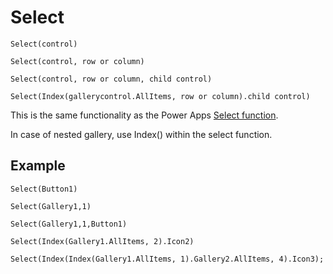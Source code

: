 # Select

`Select(control)`

`Select(control, row or column)`

`Select(control, row or column, child control)`

`Select(Index(gallerycontrol.AllItems, row or column).child control)`

This is the same functionality as the Power Apps [Select function](https://docs.microsoft.com/en-us/power-apps/maker/canvas-apps/functions/function-select).

In case of nested gallery, use Index() within the select function. 
## Example
`Select(Button1)`

`Select(Gallery1,1)`

`Select(Gallery1,1,Button1)`

`Select(Index(Gallery1.AllItems, 2).Icon2)`

`Select(Index(Index(Gallery1.AllItems, 1).Gallery2.AllItems, 4).Icon3);`
